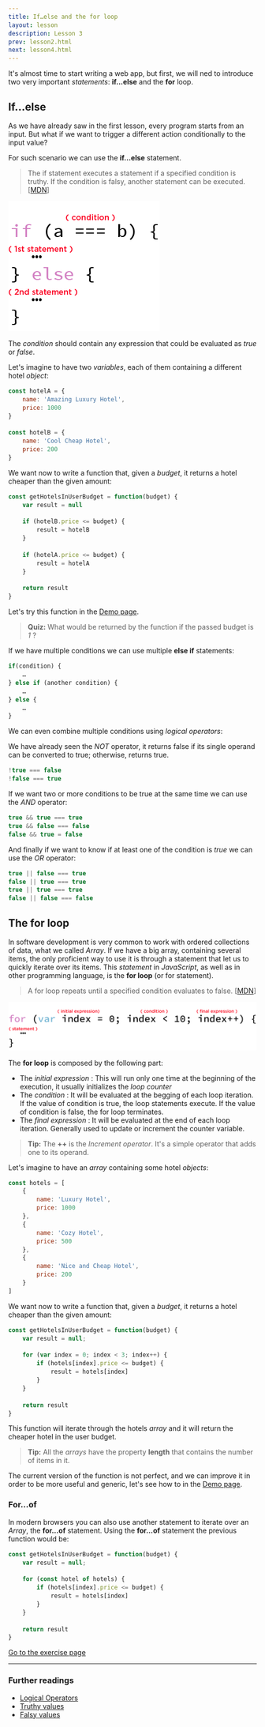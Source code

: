 ```yaml
---
title: If…else and the for loop
layout: lesson
description: Lesson 3
prev: lesson2.html
next: lesson4.html
---
```


It's almost time to start writing a web app, but first, we will ned to introduce two very important _statements_: **if...else** and the **for** loop.

## If…else
As we have already saw in the first lesson, every program starts from an input. But what if we want to trigger a different action conditionally to the input value?

For such scenario we can use the **if…else** statement.

> The if statement executes a statement if a specified condition is truthy. If the condition is falsy, another statement can be executed. [[MDN](https://developer.mozilla.org/en-US/docs/Web/JavaScript/Reference/Statements/if...else)]

![If…else](assets/ifelse.png)

The _condition_ should contain any expression that could be evaluated as _true_ or _false_.

Let's imagine to have two _variables_, each of them containing a different hotel _object_:

```js
const hotelA = {
    name: 'Amazing Luxury Hotel',
    price: 1000
}

const hotelB = {
    name: 'Cool Cheap Hotel',
    price: 200
}
```

We want now to write a function that, given a _budget_, it returns a hotel cheaper than the given amount:

```js
const getHotelsInUserBudget = function(budget) {
    var result = null

    if (hotelB.price <= budget) {
        result = hotelB
    }

    if (hotelA.price <= budget) {
        result = hotelA
    }

    return result
}
```

Let's try this function in the [Demo page](https://jsbin.com/bomocot/edit?js,output).

>**Quiz:** What would be returned by the function if the passed budget is _1_ ?

If we have multiple conditions we can use multiple **else if** statements:

```js
if(condition) {
    …
} else if (another condition) {
    …
} else {
    …
}
```

We can even combine multiple conditions using _logical operators_:

We have already seen the _NOT_ operator, it returns false if its single operand can be converted to true; otherwise, returns true.

```js
!true === false
!false === true
```

If we want two or more conditions to be true at the same time we can use the _AND_ operator:

```js
true && true === true
true && false === false
false && true = false
```

And finally if we want to know if at least one of the condition is _true_ we can use the _OR_ operator:

```js
true || false === true
false || true === true
true || true === true
false || false === false
```

## The for loop
In software development is very common to work with ordered collections of data, what we called _Array_.
If we have a big array, containing several items, the only proficient way to use it is through a statement that let us to quickly iterate over its items.
This _statement_ in _JavaScript_, as well as in other programming language, is the **for loop** (or for statement).

> A for loop repeats until a specified condition evaluates to false. [[MDN](https://developer.mozilla.org/en-US/docs/Web/JavaScript/Guide/Loops_and_iteration#for_statement)]

![for](assets/for.png)

The **for loop** is composed by the following part:
* The _initial expression_ : This will run only one time at the beginning of the execution, it usually initializes the _loop counter_
* The _condition_ : It will be evaluated at the begging of each loop iteration. If the value of condition is true, the loop statements execute. If the value of condition is false, the for loop terminates.
* The _final expression_ : It will be evaluated at the end of each loop iteration. Generally used to update or increment the counter variable.

> **Tip:** The **++** is the _Increment operator_. It's a simple operator that adds one to its operand.

Let's imagine to have an _array_ containing some hotel _objects_:

```js
const hotels = [
    {
        name: 'Luxury Hotel',
        price: 1000
    },
    {
        name: 'Cozy Hotel',
        price: 500
    },
    {
        name: 'Nice and Cheap Hotel',
        price: 200
    }
]
```

We want now to write a function that, given a _budget_, it returns a hotel cheaper than the given amount:

```js
const getHotelsInUserBudget = function(budget) {
    var result = null;

    for (var index = 0; index < 3; index++) {
        if (hotels[index].price <= budget) {
            result = hotels[index]
        }
    }

    return result
}
```

This function will iterate through the hotels _array_ and it will return the cheaper hotel in the user budget.

> **Tip:** All the _arrays_ have the property **length** that contains the number of items in it.

The current version of the function is not perfect, and we can improve it in order to be more useful and generic, let's see how to in the [Demo page](https://jsbin.com/xavopaw/edit?js,output).

### For…of

In modern browsers you can also use another statement to iterate over an _Array_, the **for…of** statement.
Using the **for…of** statement the previous function would be:

```js
const getHotelsInUserBudget = function(budget) {
    var result = null;

    for (const hotel of hotels) {
        if (hotels[index].price <= budget) {
            result = hotels[index]
        }
    }

    return result
}
```

[Go to the exercise page](https://jsbin.com/hunocej/edit?js,output)

---
### Further readings

* [Logical Operators](https://developer.mozilla.org/en-US/docs/Web/JavaScript/Reference/Operators/Logical_Operators)
* [Truthy values](https://developer.mozilla.org/en/docs/Glossary/Truthy)
* [Falsy values](https://developer.mozilla.org/en-US/docs/Glossary/Falsy)